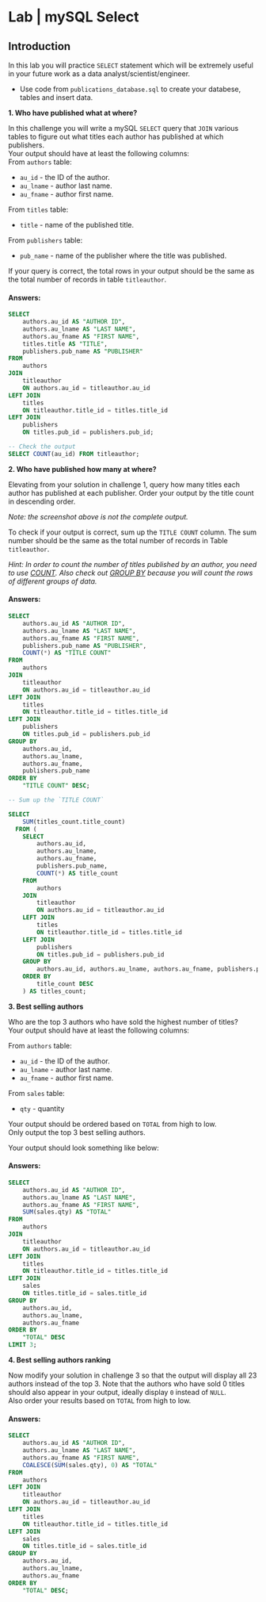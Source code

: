 # Lab | mySQL Select

## Introduction
In this lab you will practice `SELECT` statement which will be extremely useful in your future work as a data analyst/scientist/engineer.  
- Use code from `publications_database.sql` to create your databese, tables and insert data. 
  
**1. Who have published what at where?**

In this challenge you will write a mySQL `SELECT` query that `JOIN` various tables to figure out what titles each author has published at which publishers.   
Your output should have at least the following columns:  
From `authors` table:  
- `au_id` - the ID of the author.
- `au_lname` - author last name. 
- `au_fname` - author first name.   

From `titles` table:  
- `title` - name of the published title.  

From `publishers` table:  
- `pub_name` - name of the publisher where the title was published.

If your query is correct, the total rows in your output should be the same as the total number of records in table `titleauthor`.

#### Answers:
```sql
SELECT 
    authors.au_id AS "AUTHOR ID",
    authors.au_lname AS "LAST NAME",
    authors.au_fname AS "FIRST NAME",
    titles.title AS "TITLE",
    publishers.pub_name AS "PUBLISHER"
FROM 
    authors
JOIN 
    titleauthor
    ON authors.au_id = titleauthor.au_id
LEFT JOIN 
    titles
    ON titleauthor.title_id = titles.title_id
LEFT JOIN 
    publishers
    ON titles.pub_id = publishers.pub_id;

-- Check the output
SELECT COUNT(au_id) FROM titleauthor;
```


**2. Who have published how many at where?**

Elevating from your solution in challenge 1, query how many titles each author has published at each publisher. Order your output by the title count in descending order.  

*Note: the screenshot above is not the complete output.*  

To check if your output is correct, sum up the `TITLE COUNT` column. The sum number should be the same as the total number of records in Table `titleauthor`.  

*Hint: In order to count the number of titles published by an author, you need to use [COUNT](https://dev.mysql.com/doc/refman/8.0/en/counting-rows.html).  Also check out [GROUP BY](https://dev.mysql.com/doc/refman/8.0/en/group-by-modifiers.html) because you will count the rows of different groups of data.*

#### Answers:

```sql
SELECT 
    authors.au_id AS "AUTHOR ID",
    authors.au_lname AS "LAST NAME",
    authors.au_fname AS "FIRST NAME",
    publishers.pub_name AS "PUBLISHER",
    COUNT(*) AS "TITLE COUNT"
FROM 
    authors
JOIN 
    titleauthor
    ON authors.au_id = titleauthor.au_id
LEFT JOIN 
    titles
    ON titleauthor.title_id = titles.title_id
LEFT JOIN 
    publishers
    ON titles.pub_id = publishers.pub_id
GROUP BY 
    authors.au_id,
    authors.au_lname,
    authors.au_fname,
    publishers.pub_name
ORDER BY 
    "TITLE COUNT" DESC;

-- Sum up the `TITLE COUNT`

SELECT 
    SUM(titles_count.title_count)
  FROM (
    SELECT 
        authors.au_id,
        authors.au_lname,
        authors.au_fname,
        publishers.pub_name,
        COUNT(*) AS title_count
    FROM 
        authors
    JOIN 
        titleauthor
        ON authors.au_id = titleauthor.au_id
    LEFT JOIN 
        titles
        ON titleauthor.title_id = titles.title_id
    LEFT JOIN 
        publishers
        ON titles.pub_id = publishers.pub_id
    GROUP BY 
        authors.au_id, authors.au_lname, authors.au_fname, publishers.pub_name
    ORDER BY 
        title_count DESC
    ) AS titles_count;
```


**3. Best selling authors**

Who are the top 3 authors who have sold the highest number of titles?   
Your output should have at least the following columns:  

From `authors` table:  
- `au_id` - the ID of the author.
- `au_lname` - author last name. 
- `au_fname` - author first name. 
  
From `sales` table:
- `qty` - quantity
  
Your output should be ordered based on `TOTAL` from high to low.  
Only output the top 3 best selling authors.

Your output should look something like below:

#### Answers:
```sql
SELECT 
    authors.au_id AS "AUTHOR ID",
    authors.au_lname AS "LAST NAME",
    authors.au_fname AS "FIRST NAME",
    SUM(sales.qty) AS "TOTAL"
FROM 
    authors
JOIN 
    titleauthor
    ON authors.au_id = titleauthor.au_id
LEFT JOIN 
    titles
    ON titleauthor.title_id = titles.title_id
LEFT JOIN 
    sales
    ON titles.title_id = sales.title_id
GROUP BY 
    authors.au_id,
    authors.au_lname,
    authors.au_fname
ORDER BY 
    "TOTAL" DESC
LIMIT 3;
```

**4. Best selling authors ranking**

Now modify your solution in challenge 3 so that the output will display all 23 authors instead of the top 3.  Note that the authors who have sold 0 titles should also appear in your output, ideally display `0` instead of `NULL`.   
Also order your results based on `TOTAL` from high to low. 

#### Answers:
```sql
SELECT
    authors.au_id AS "AUTHOR ID",
    authors.au_lname AS "LAST NAME",
    authors.au_fname AS "FIRST NAME",
    COALESCE(SUM(sales.qty), 0) AS "TOTAL"
FROM 
    authors
LEFT JOIN 
    titleauthor
    ON authors.au_id = titleauthor.au_id
LEFT JOIN 
    titles
    ON titleauthor.title_id = titles.title_id
LEFT JOIN 
    sales
    ON titles.title_id = sales.title_id
GROUP BY 
    authors.au_id,
    authors.au_lname,
    authors.au_fname
ORDER BY 
    "TOTAL" DESC;
```